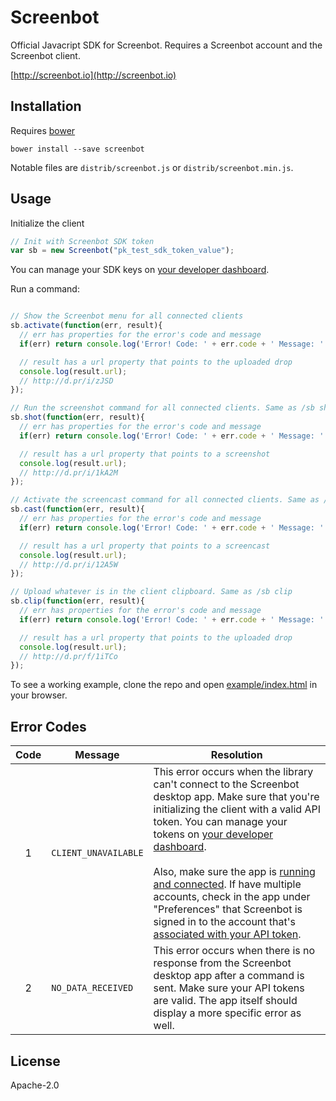 # Screenbot

Official Javacript SDK for Screenbot. Requires a Screenbot account and the Screenbot client.

[http://screenbot.io](http://screenbot.io)

## Installation

Requires [bower](http://bower.io)

`bower install --save screenbot`

Notable files are `distrib/screenbot.js` or `distrib/screenbot.min.js`.

## Usage

Initialize the client

```javascript
// Init with Screenbot SDK token
var sb = new Screenbot("pk_test_sdk_token_value");
```

You can manage your SDK keys on [your developer dashboard](https://app.screenbot.io/dashboard).

Run a command:

```javascript

// Show the Screenbot menu for all connected clients
sb.activate(function(err, result){
  // err has properties for the error's code and message
  if(err) return console.log('Error! Code: ' + err.code + ' Message: ' + err.message);

  // result has a url property that points to the uploaded drop
  console.log(result.url);
  // http://d.pr/i/zJSD
});

// Run the screenshot command for all connected clients. Same as /sb shot
sb.shot(function(err, result){
  // err has properties for the error's code and message
  if(err) return console.log('Error! Code: ' + err.code + ' Message: ' + err.message);

  // result has a url property that points to a screenshot
  console.log(result.url);
  // http://d.pr/i/1kA2M
});

// Activate the screencast command for all connected clients. Same as /sb cast
sb.cast(function(err, result){
  // err has properties for the error's code and message
  if(err) return console.log('Error! Code: ' + err.code + ' Message: ' + err.message);

  // result has a url property that points to a screencast
  console.log(result.url);
  // http://d.pr/i/12A5W
});

// Upload whatever is in the client clipboard. Same as /sb clip
sb.clip(function(err, result){
  // err has properties for the error's code and message
  if(err) return console.log('Error! Code: ' + err.code + ' Message: ' + err.message);

  // result has a url property that points to the uploaded drop
  console.log(result.url);
  // http://d.pr/f/1iTCo
});

```

To see a working example, clone the repo and open [example/index.html](https://github.com/Droplr/screenbot-js/blob/master/example/index.html) in your browser.

## Error Codes

|Code|Message|Resolution|
|:--:|------|----------|
|1|`CLIENT_UNAVAILABLE`|This error occurs when the library can't connect to the Screenbot desktop app. Make sure that you're initializing the client with a valid API token. You can manage your tokens on [your developer dashboard](https://app.screenbot.io/dashboard).<br><br>Also, make sure the app is [running and connected](http://d.pr/i/BZHN). If have multiple accounts, check in the app under "Preferences" that Screenbot is signed in to the account that's [associated with your API token](http://d.pr/i/17UoA).|
|2|`NO_DATA_RECEIVED`|This error occurs when there is no response from the Screenbot desktop app after a command is sent. Make sure your API tokens are valid. The app itself should display a more specific error as well.|

## License

Apache-2.0
